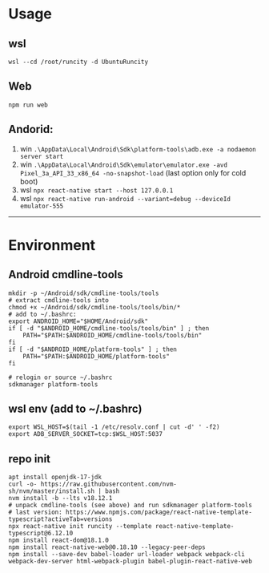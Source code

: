 # Usage

## wsl
`wsl --cd /root/runcity -d UbuntuRuncity`

## Web
`npm run web`

## Andorid:
1. win `.\AppData\Local\Android\Sdk\platform-tools\adb.exe -a nodaemon server start`
2. win `.\AppData\Local\Android\Sdk\emulator\emulator.exe -avd Pixel_3a_API_33_x86_64 -no-snapshot-load`  (last option only for cold boot)
3. wsl `npx react-native start --host 127.0.0.1`
4. wsl `npx react-native run-android --variant=debug --deviceId emulator-555`

---

# Environment

## Android cmdline-tools
```
mkdir -p ~/Android/sdk/cmdline-tools/tools
# extract cmdline-tools into
chmod +x ~/Android/sdk/cmdline-tools/tools/bin/*
# add to ~/.bashrc:
export ANDROID_HOME="$HOME/Android/sdk"
if [ -d "$ANDROID_HOME/cmdline-tools/tools/bin" ] ; then
    PATH="$PATH:$ANDROID_HOME/cmdline-tools/tools/bin"
fi
if [ -d "$ANDROID_HOME/platform-tools" ] ; then
    PATH="$PATH:$ANDROID_HOME/platform-tools"
fi

# relogin or source ~/.bashrc
sdkmanager platform-tools
```

## wsl env (add to ~/.bashrc)
```
export WSL_HOST=$(tail -1 /etc/resolv.conf | cut -d' ' -f2)
export ADB_SERVER_SOCKET=tcp:$WSL_HOST:5037
```
## repo init 
```
apt install openjdk-17-jdk
curl -o- https://raw.githubusercontent.com/nvm-sh/nvm/master/install.sh | bash
nvm install -b --lts v18.12.1
# unpack cmdline-tools (see above) and run sdkmanager platform-tools
# last version: https://www.npmjs.com/package/react-native-template-typescript?activeTab=versions
npx react-native init runcity --template react-native-template-typescript@6.12.10
npm install react-dom@18.1.0
npm install react-native-web@0.18.10 --legacy-peer-deps
npm install --save-dev babel-loader url-loader webpack webpack-cli  webpack-dev-server html-webpack-plugin babel-plugin-react-native-web
```
